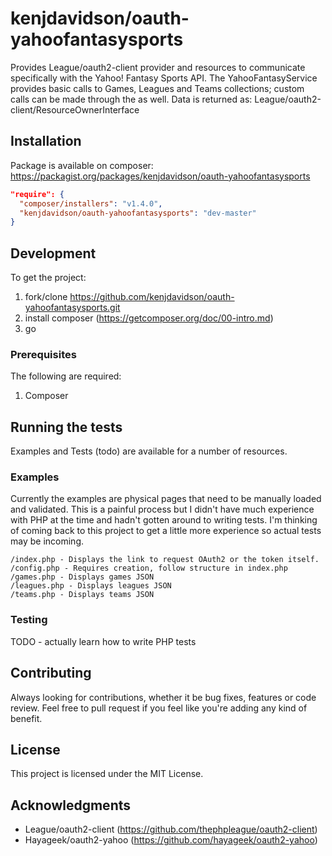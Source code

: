 # kenjdavidson/oauth-yahoofantasysports

Provides League/oauth2-client provider and resources to communicate specifically with the Yahoo! Fantasy Sports API.  The YahooFantasyService provides basic calls to Games, Leagues and Teams collections; custom calls can be made through the as well.  Data is returned as: League/oauth2-client/ResourceOwnerInterface 

## Installation

Package is available on composer: https://packagist.org/packages/kenjdavidson/oauth-yahoofantasysports

```json
"require": {
  "composer/installers": "v1.4.0",
  "kenjdavidson/oauth-yahoofantasysports": "dev-master"
}
```

## Development

To get the project:

1) fork/clone https://github.com/kenjdavidson/oauth-yahoofantasysports.git
2) install composer (https://getcomposer.org/doc/00-intro.md)
3) go

### Prerequisites

The following are required:

1) Composer

## Running the tests

Examples and Tests (todo) are available for a number of resources.

### Examples

Currently the examples are physical pages that need to be manually loaded and validated.  This is a painful process but I didn't have much experience with PHP at the time and hadn't gotten around to writing tests.  I'm thinking of coming back to this project to get a little more experience so actual tests may be incoming.

```
/index.php - Displays the link to request OAuth2 or the token itself.
/config.php - Requires creation, follow structure in index.php
/games.php - Displays games JSON
/leagues.php - Displays leagues JSON
/teams.php - Displays teams JSON
```

### Testing

TODO - actually learn how to write PHP tests

## Contributing

Always looking for contributions, whether it be bug fixes, features or code review.  Feel free to pull request if you feel like you're adding any kind of benefit.

## License

This project is licensed under the MIT License.

## Acknowledgments

* League/oauth2-client (https://github.com/thephpleague/oauth2-client)
* Hayageek/oauth2-yahoo (https://github.com/hayageek/oauth2-yahoo)
